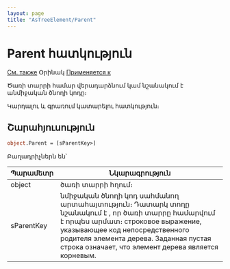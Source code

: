 ```yaml
---
layout: page
title: "AsTreeElement/Parent"
---
```



# Parent հատկություն

[См. также](../AsTreeElement.html) Օրինակ [Применяется к](../AsTreeElement.md)

Ծառի տարրի համար վերադարձնում կամ նշանակում է անմիջական ծնողի կոդը։

Կարդալու և գրառում կատարելու հատկություն։

## Շարահյուսություն

``` vb
object.Parent = [sParentKey>]
```

Բաղադրիչներն են՝


| Պարամետր | Նկարագրություն |
|--|--|
| object | ծառի տարրի հղում։ |
| sParentKey| նմիջական ծնողի կոդ սահմանող արտահայտություն։ Դատարկ տողը նշանակում է , որ ծառի տարրը համարվում է որպես արմատ։ строковое выражение, указывающее код непосредственного родителя элемента дерева. Заданная пустая строка означает, что элемент дерева является корневым. |